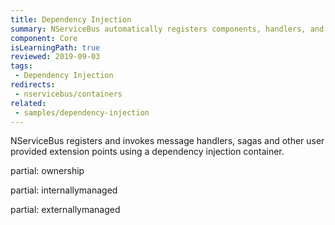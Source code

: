 ```yaml
---
title: Dependency Injection
summary: NServiceBus automatically registers components, handlers, and sagas.
component: Core
isLearningPath: true
reviewed: 2019-09-03
tags:
 - Dependency Injection
redirects:
 - nservicebus/containers
related:
 - samples/dependency-injection
---
```


NServiceBus registers and invokes message handlers, sagas and other user provided extension points using a dependency injection container.

partial: ownership

partial: internallymanaged

partial: externallymanaged
